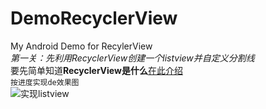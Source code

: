 # DemoRecyclerView
My Android Demo for RecylerView
<br />*第一关：先利用RecyclerView创建一个listview并自定义分割线*
<br />要先简单知道**RecyclerView是什么**[在此介绍](http://blog.nicerdata.com/archives/1861)
<br />`按进度实现de效果图`<br />
![实现listview](http://ww1.sinaimg.cn/mw690/a53846c3gw1et6dgsgecug20a50h9q53.gif)
